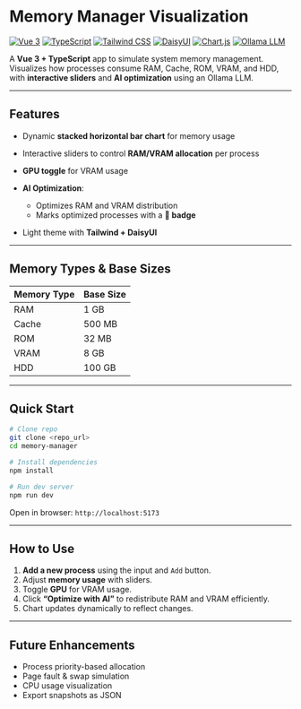 # Memory Manager Visualization

[![Vue 3](https://img.shields.io/badge/Vue-3.5.22-brightgreen)](https://vuejs.org/)
[![TypeScript](https://img.shields.io/badge/TypeScript-5.3-blue)](https://www.typescriptlang.org/)
[![Tailwind CSS](https://img.shields.io/badge/TailwindCSS-4.1-teal)](https://tailwindcss.com/)
[![DaisyUI](https://img.shields.io/badge/DaisyUI-5.2.3-purple)](https://daisyui.com/)
[![Chart.js](https://img.shields.io/badge/Chart.js-4.5-orange)](https://www.chartjs.org/)
[![Ollama LLM](https://img.shields.io/badge/Ollama-Meta-lightgrey)](https://ollama.com/)

A **Vue 3 + TypeScript** app to simulate system memory management. Visualizes how processes consume RAM, Cache, ROM, VRAM, and HDD, with **interactive sliders** and **AI optimization** using an Ollama LLM.

---

## Features

- Dynamic **stacked horizontal bar chart** for memory usage
- Interactive sliders to control **RAM/VRAM allocation** per process
- **GPU toggle** for VRAM usage
- **AI Optimization**:
  - Optimizes RAM and VRAM distribution
  - Marks optimized processes with a **🤖 badge**

- Light theme with **Tailwind + DaisyUI**

---

## Memory Types & Base Sizes

| Memory Type | Base Size |
| ----------- | --------- |
| RAM         | 1 GB      |
| Cache       | 500 MB    |
| ROM         | 32 MB     |
| VRAM        | 8 GB      |
| HDD         | 100 GB    |

---

## Quick Start

```bash
# Clone repo
git clone <repo_url>
cd memory-manager

# Install dependencies
npm install

# Run dev server
npm run dev
```

Open in browser: `http://localhost:5173`

---

## How to Use

1. **Add a new process** using the input and `Add` button.
2. Adjust **memory usage** with sliders.
3. Toggle **GPU** for VRAM usage.
4. Click **“Optimize with AI”** to redistribute RAM and VRAM efficiently.
5. Chart updates dynamically to reflect changes.

---

## Future Enhancements

- Process priority-based allocation
- Page fault & swap simulation
- CPU usage visualization
- Export snapshots as JSON

